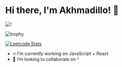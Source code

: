# Hi there, I'm Akhmadillo! 👋


![!](https://komarev.com/ghpvc/?username=akhmadmamirov&color=brightgreen)


![trophy](https://github-profile-trophy.vercel.app/?username=akhmadmamirov)

[![Leetcode Stats](https://leetcard.jacoblin.cool/akhmadillo)](https://leetcode.com/akhmadillo)

<!--

Here are some ideas to get you started:
-->
- 🔥 I’m currently working on JavaScript + React
- 👯 I’m looking to collaborate on ^


